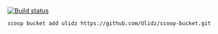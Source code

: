 [![Build status](https://ci.appveyor.com/api/projects/status/i0am4c51bwpfgfga/branch/master?svg=true)](https://ci.appveyor.com/project/Andrius/scoop-bucket/branch/master)

`scoop bucket add ulidz https://github.com/Ulidz/scoop-bucket.git`
